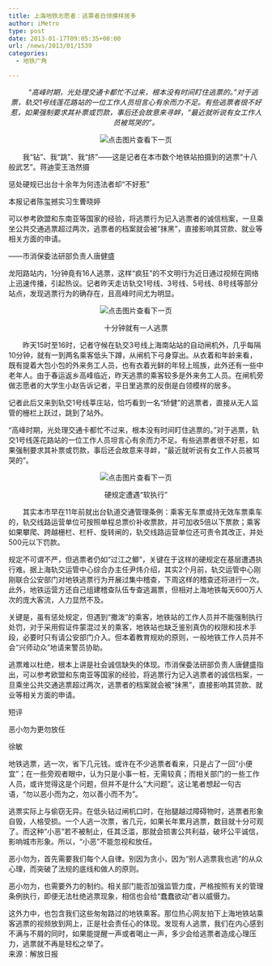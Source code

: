 ```yaml
---
title: 上海地铁志愿者：逃票者白领摸样居多
author: iMetro
type: post
date: 2013-01-17T09:05:35+00:00
url: /news/2013/01/1539
categories:
  - 地铁广角

---
```

<p align="center">
  <em>　　“高峰时期，光处理交通卡都忙不过来，根本没有时间盯住逃票的。”对于逃票，轨交1号线莲花路站的一位工作人员坦言心有余而力不足。有些逃票者很不好惹，如果强制要求其补票或罚款，事后还会故意来寻衅，“最近就听说有女工作人员被骂哭的”。</em>
</p>

<p align="center">
  <img title="点击图片查看下一页" src="http://image.xinmin.cn/2013/01/17/20130117115308271538.jpeg" alt="点击图片查看下一页" />
</p>

　　我“钻”、我“跳”、我“挤”——这是记者在本市数个地铁站拍摄到的逃票“十八般武艺”。蒋迪雯王浩然摄

惩处硬规已出台十余年为何违法者却“不好惹”

本报记者陈玺撼实习生曹晓婷

可以参考欧盟和东南亚等国家的经验，将逃票行为记入逃票者的诚信档案，一旦乘坐公共交通逃票超过两次，逃票者的档案就会被“抹黑”，直接影响其贷款、就业等相关方面的申请。

——市消保委法研部负责人唐健盛

龙阳路站内，1分钟竟有16人逃票，这样“疯狂”的不文明行为近日通过视频在网络上迅速传播，引起热议。记者昨天走访轨交1号线、3号线、5号线、8号线等部分站点，发现逃票行为的确存在，且高峰时间尤为明显。

<p align="center">
  <img title="点击图片查看下一页" src="http://image.xinmin.cn/2013/01/17/20130117115308455635.jpeg" alt="点击图片查看下一页" />
</p>

<p align="center">
  十分钟就有一人逃票
</p>

　　昨天15时至16时，记者守候在轨交3号线上海南站站的自动闸机外，几乎每隔10分钟，就有一到两名乘客低头下蹲，从闸机下弓身穿出。从衣着和年龄来看，既有提着大包小包的外来务工人员，也有衣着光鲜的年轻上班族，此外还有一些中老年人。由于春运返乡高峰临近，昨天逃票的乘客较多是外来务工人员。在闸机旁做志愿者的大学生小赵告诉记者，平日里逃票的反倒是白领模样的居多。

记者此后又来到轨交1号线莘庄站，恰巧看到一名“矫健”的逃票者，直接从无人监管的栅栏上跃过，跳到了站外。

“高峰时期，光处理交通卡都忙不过来，根本没有时间盯住逃票的。”对于逃票，轨交1号线莲花路站的一位工作人员坦言心有余而力不足。有些逃票者很不好惹，如果强制要求其补票或罚款，事后还会故意来寻衅，“最近就听说有女工作人员被骂哭的”。

<p align="center">
  <img title="点击图片查看下一页" src="http://image.xinmin.cn/2013/01/17/20130117115308605492.jpeg" alt="点击图片查看下一页" />
</p>

<p align="center">
  硬规定遭遇“软执行”
</p>

　　其实本市早在11年前就出台轨道交通管理条例：乘客无车票或持无效车票乘车的，轨交线路运营单位可按照单程总票价补收票款，并可加收5倍以下票款；乘客如果攀爬、跨越栅栏、栏杆、旋转闸的，轨交线路运营单位还可责令其改正，并处500元以下罚款。

规定不可谓不严，但逃票者仍如“过江之鲫”，关键在于这样的硬规定在基层遭遇执行难。据上海轨交运管中心综合办主任尹炜介绍，其实2个月前，轨交运管中心刚刚联合公安部门对地铁逃票行为开展过集中稽查，下周这样的稽查还将进行一次。此外，地铁运营方还自己组建稽查队伍专查逃漏票，但相对上海地铁每天600万人次的庞大客流，人力显然不及。

关键是，虽有惩处规定，但遇到“撒泼”的乘客，地铁站的工作人员并不能强制执行处罚，对于采用假证件蒙混过关的乘客，地铁站也缺乏鉴别真伪的权限和技术手段，必要时只有请公安部门介入。但本着教育规劝的原则，一般地铁工作人员并不会“兴师动众”地请来警员协助。

逃票难以杜绝，根本上讲是社会诚信缺失的体现。市消保委法研部负责人唐健盛指出，可以参考欧盟和东南亚等国家的经验，将逃票行为记入逃票者的诚信档案，一旦乘坐公共交通逃票超过两次，逃票者的档案就会被“抹黑”，直接影响其贷款、就业等相关方面的申请。

短评

恶小勿为更勿放任

徐敏

地铁逃票，逃一次，省下几元钱。或许在不少逃票者看来，只是占了一回“小便宜”；在一些旁观者眼中，认为只是小事一桩，无需较真；而相关部门的一些工作人员，或许觉得这是个问题，但并不是什么“大问题”。这让笔者想起一句古语，“勿以恶小而为之，勿以善小而不为”。

逃票实际上与偷窃无异。在低头钻过闸机口时，在抬腿越过障碍物时，逃票者形象自毁，人格受损。一个人逃一次票，省几元，如果长年累月逃票，数目就十分可观了。而这种“小恶”若不被制止，任其泛滥，那就会损害公共利益，破坏公平诚信，影响城市形象。所以，“小恶”不能忽视和放任。

恶小勿为，首先需要我们每个人自律。别因为贪小，因为“别人逃票我也逃”的从众心理，而突破了法规的底线和做人的原则。

恶小勿为，也需要外力的制约。相关部门能否加强监管力度，严格按照有关的管理条例执行，即便无法杜绝逃票现象，相信也会给“蠢蠢欲动”者以威慑力。

这外力中，也包含我们这些匆匆路过的地铁乘客。那位热心网友拍下上海地铁站乘客逃票的视频放到网上，正是社会责任心的体现。发现有人逃票，我们在内心感到不满与不屑的同时，如果能提醒一声或者喝止一声，多少会给逃票者造成心理压力，逃票就不再是轻松之举了。  
来源：解放日报